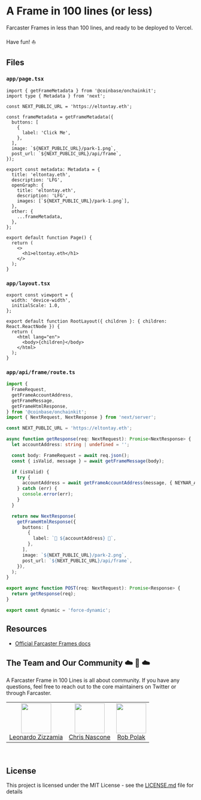 # A Frame in 100 lines (or less)

Farcaster Frames in less than 100 lines, and ready to be deployed to Vercel.

Have fun! ⛵️

## Files

### `app/page.tsx`

```tsx
import { getFrameMetadata } from '@coinbase/onchainkit';
import type { Metadata } from 'next';

const NEXT_PUBLIC_URL = 'https://eltontay.eth';

const frameMetadata = getFrameMetadata({
  buttons: [
    {
      label: 'Click Me',
    },
  ],
  image: `${NEXT_PUBLIC_URL}/park-1.png`,
  post_url: `${NEXT_PUBLIC_URL}/api/frame`,
});

export const metadata: Metadata = {
  title: 'eltontay.eth',
  description: 'LFG',
  openGraph: {
    title: 'eltontay.eth',
    description: 'LFG',
    images: [`${NEXT_PUBLIC_URL}/park-1.png`],
  },
  other: {
    ...frameMetadata,
  },
};

export default function Page() {
  return (
    <>
      <h1>eltontay.eth</h1>
    </>
  );
}
```

### `app/layout.tsx`

```tsx
export const viewport = {
  width: 'device-width',
  initialScale: 1.0,
};

export default function RootLayout({ children }: { children: React.ReactNode }) {
  return (
    <html lang="en">
      <body>{children}</body>
    </html>
  );
}
```

### `app/api/frame/route.ts`

```ts
import {
  FrameRequest,
  getFrameAccountAddress,
  getFrameMessage,
  getFrameHtmlResponse,
} from '@coinbase/onchainkit';
import { NextRequest, NextResponse } from 'next/server';

const NEXT_PUBLIC_URL = 'https://eltontay.eth';

async function getResponse(req: NextRequest): Promise<NextResponse> {
  let accountAddress: string | undefined = '';

  const body: FrameRequest = await req.json();
  const { isValid, message } = await getFrameMessage(body);

  if (isValid) {
    try {
      accountAddress = await getFrameAccountAddress(message, { NEYNAR_API_KEY: 'NEYNAR_API_DOCS' });
    } catch (err) {
      console.error(err);
    }
  }

  return new NextResponse(
    getFrameHtmlResponse({
      buttons: [
        {
          label: `🌊 ${accountAddress} 🌊`,
        },
      ],
      image: `${NEXT_PUBLIC_URL}/park-2.png`,
      post_url: `${NEXT_PUBLIC_URL}/api/frame`,
    }),
  );
}

export async function POST(req: NextRequest): Promise<Response> {
  return getResponse(req);
}

export const dynamic = 'force-dynamic';
```

## Resources

- [Official Farcaster Frames docs](https://warpcast.notion.site/Farcaster-Frames-4bd47fe97dc74a42a48d3a234636d8c5)

## The Team and Our Community ☁️ 🌁 ☁️

A Farcaster Frame in 100 Lines is all about community. If you have any questions, feel free to reach out to the core maintainers on Twitter or through Farcaster.
<table>
  <tbody>
    <tr>
      <td align="center" valign="top">
        <a href="https://twitter.com/Zizzamia">
          <img width="80" height="80" src="https://github.com/zizzamia.png?s=100">
        </a>
        <br />
        <a href="https://twitter.com/Zizzamia">Leonardo Zizzamia</a>
      </td>
      <td align="center" valign="top">
        <a href="https://warpcast.com/cnasc">
          <img width="80" height="80" src="https://github.com/cnasc.png?s=100">
        </a>
        <br />
        <a href="https://warpcast.com/cnasc">Chris Nascone</a>
      </td>
      <td align="center" valign="top">
        <a href="https://twitter.com/0xr0b_eth">
          <img width="80" height="80" src="https://github.com/robpolak.png?s=100">
        </a>
        <br />
        <a href="https://twitter.com/0xr0b_eth">Rob Polak</a>
      </td>
    </tr>
  </tbody>
</table>

<br />

## License

This project is licensed under the MIT License - see the [LICENSE.md](LICENSE.md) file for details
